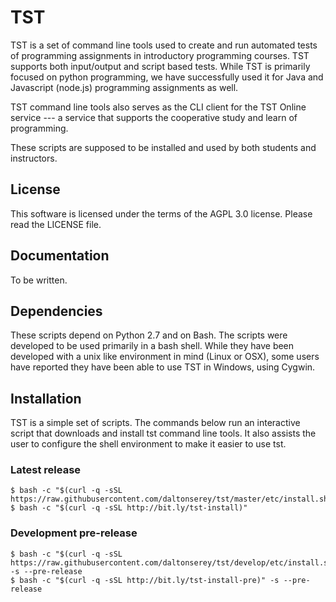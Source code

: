 # TST

TST is a set of command line tools used to create and run
automated tests of programming assignments in introductory
programming courses. TST supports both input/output and script
based tests. While TST is primarily focused on python
programming, we have successfully used it for Java and Javascript
(node.js) programming assignments as well.

TST command line tools also serves as the CLI client for the TST
Online service --- a service that supports the cooperative study
and learn of programming.

These scripts are supposed to be installed and used by both
students and instructors.


## License

This software is licensed under the terms of the AGPL 3.0
license. Please read the LICENSE file.


## Documentation

To be written.


## Dependencies

These scripts depend on Python 2.7 and on Bash. The scripts were
developed to be used primarily in a bash shell. While they have
been developed with a unix like environment in mind (Linux or
OSX), some users have reported they have been able to use TST in
Windows, using Cygwin.


## Installation

TST is a simple set of scripts. The commands below run an
interactive script that downloads and install tst command line
tools. It also assists the user to configure the shell
environment to make it easier to use tst.

### Latest release

    $ bash -c "$(curl -q -sSL https://raw.githubusercontent.com/daltonserey/tst/master/etc/install.sh)"
    $ bash -c "$(curl -q -sSL http://bit.ly/tst-install)"


### Development pre-release

    $ bash -c "$(curl -q -sSL https://raw.githubusercontent.com/daltonserey/tst/develop/etc/install.sh)" -s --pre-release
    $ bash -c "$(curl -q -sSL http://bit.ly/tst-install-pre)" -s --pre-release
